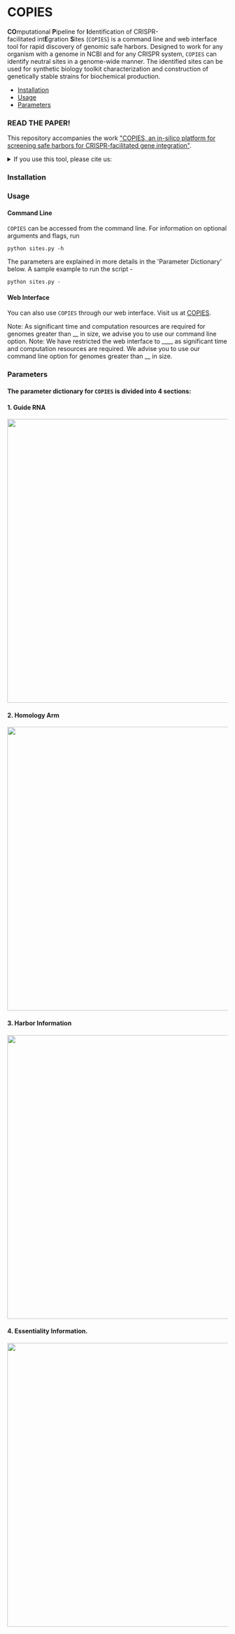 # COPIES
**CO**mputational **P**ipeline for **I**dentification of CRISPR-facilitated int**E**gration **S**ites (`COPIES`) is a command line and web interface tool for rapid discovery of genomic safe harbors. Designed to work for any organism with a genome in NCBI and for any CRISPR system, `COPIES` can identify neutral sites in a genome-wide manner. The identified sites can be used for synthetic biology toolkit characterization and construction of genetically stable strains for biochemical production.

- [Installation](#installation)
- [Usage](#usage)
- [Parameters](#parameters)

### READ THE PAPER!

This repository accompanies the work ["COPIES, an in-silico platform for screening safe harbors for CRISPR-facilitated gene integration"](https://www.google.com).

<details>
<summary>If you use this tool, please cite us:</summary>

```bibtex

```
</details>

### Installation

### Usage

#### Command Line
`COPIES` can be accessed from the command line. For information on optional arguments and flags, run
```
python sites.py -h
```
The parameters are explained in more details in the 'Parameter Dictionary' below. A sample example to run the script - 
```
python sites.py -
```

#### Web Interface
You can also use `COPIES` through our web interface. Visit us at [COPIES](https://www.google.com). 

Note: As significant time and computation resources are required for genomes greater than __ in size, we advise you to use our command line option. 
Note: We have restricted the web interface to ____ as significant time and computation resources are required. We advise you to use our command line option for genomes greater than __ in size. 

### Parameters
#### The parameter dictionary for `COPIES` is divided into 4 sections: 
#### 1. Guide RNA
<img src=https://user-images.githubusercontent.com/60017121/175431044-7fe903c5-62dc-44bd-8bb8-3ea64f4337a7.png width="648">

#### 2. Homology Arm
<img src=https://user-images.githubusercontent.com/60017121/172052679-150a321b-be90-4d4e-939c-5233a0775ea3.png width="648">

#### 3. Harbor Information 
<img src=https://user-images.githubusercontent.com/60017121/172052744-d0394ec2-b84e-498b-a583-ca04c919b530.png width="648">

#### 4. Essentiality Information. 
<img src=https://user-images.githubusercontent.com/60017121/172052754-3719f39a-021e-42ec-b828-ec22ed6ee6a6.png width="648">
